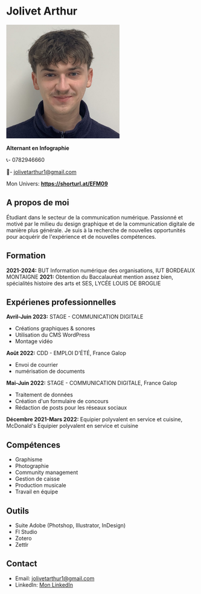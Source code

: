 # Jolivet Arthur                                                               
<img src="./id.jpg" width="300" alt="Photo de moi">

**Alternant en Infographie**

📞- 0782946660

📧- jolivetarthur1@gmail.com

Mon Univers: **https://shorturl.at/EFM09**

## A propos de moi
Étudiant dans le secteur de la communication numérique. Passionné et motivé par le milieu du design graphique et de la communication digitale de manière plus générale. 
Je suis à la recherche de nouvelles opportunités pour acquérir de l'expérience et de nouvelles compétences.

## Formation
**2021-2024:** BUT Information numérique des organisations, IUT BORDEAUX MONTAIGNE
**2021:** Obtention du Baccalauréat mention assez bien, spécialités histoire des arts et SES, LYCÉE LOUIS DE BROGLIE

## Expérienes professionnelles
**Avril-Juin 2023:** STAGE - COMMUNICATION DIGITALE
- Créations graphiques & sonores
- Utilisation du CMS WordPress
- Montage vidéo

**Août 2022:** CDD - EMPLOI D'ÉTÉ, France Galop
- Envoi de courrier 
- numérisation de documents

**Mai-Juin 2022:** STAGE - COMMUNICATION DIGITALE, France Galop
- Traitement de données
- Création d'un formulaire de concours
- Rédaction de posts pour les réseaux sociaux

**Décembre 2021-Mars 2022:** Equipier polyvalent en service et cuisine, McDonald's
Equipier polyvalent en service et cuisine

## Compétences 
- Graphisme
- Photographie
- Community management
- Gestion de caisse
- Production musicale
- Travail en équipe

## Outils
- Suite Adobe (Photshop, Illustrator, InDesign)
- Fl Studio
- Zotero
- Zettlr

## Contact
- Email: jolivetarthur1@gmail.com
- LinkedIn: [Mon LinkedIn](https://www.linkedin.com/in/arthur-jolivet-221ab6223)

